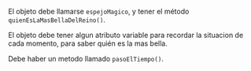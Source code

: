 El objeto debe llamarse `espejoMagico`, y tener el método `quienEsLaMasBellaDelReino()`.

El objeto debe tener algun atributo variable para recordar la situacion de cada momento, para saber quién es la mas bella.  

Debe haber un metodo llamado `pasoElTiempo()`.
